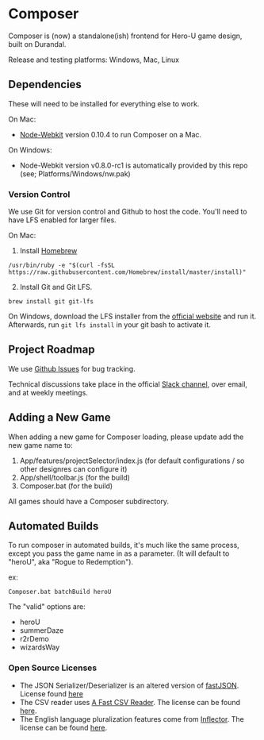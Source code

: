 # Composer

Composer is (now) a standalone(ish) frontend for Hero-U game design, built on Durandal.

Release and testing platforms: Windows, Mac, Linux

## Dependencies

These will need to be installed for everything else to work.

On Mac:
* [Node-Webkit](https://github.com/rogerwang/node-webkit/wiki/Downloads-of-old-versions) version 0.10.4 to run Composer on a Mac.

On Windows:
*  Node-Webkit version v0.8.0-rc1 is automatically provided by this repo (see; Platforms/Windows/nw.pak)

### Version Control

We use Git for version control and Github to host the code. You'll need to have LFS enabled for larger files.

On Mac:

1. Install [Homebrew](https://brew.sh/)
```
/usr/bin/ruby -e "$(curl -fsSL https://raw.githubusercontent.com/Homebrew/install/master/install)"
```
2. Install Git and Git LFS.
```
brew install git git-lfs
```

On Windows, download the LFS installer from the [official website](https://git-lfs.github.com/) and run it. Afterwards, run `git lfs install` in your git bash to activate it.

## Project Roadmap

We use [Github Issues](https://github.com/Transolar/Composer/issues) for bug tracking.

Technical discussions take place in the official [Slack channel](http://hero-u.slack.com), over email, and at weekly meetings.

## Adding a New Game

When adding a new game for Composer loading, please update add the new game name to:
1. App/features/projectSelector/index.js (for default configurations / so other designres can configure it)
2. App/shell/toolbar.js (for the build)
3. Composer.bat (for the build)

All games should have a Composer subdirectory.

## Automated Builds

To run composer in automated builds, it's much like the same process, except you pass the game name in as a parameter.  (It will default to "heroU", aka "Rogue to Redemption").

ex: 
```
Composer.bat batchBuild heroU
```

The "valid" options are:
* heroU
* summerDaze
* r2rDemo
* wizardsWay

### Open Source Licenses

* The JSON Serializer/Deserializer is an altered version of [fastJSON](http://www.codeproject.com/Articles/159450/fastJSON). License found [here](http://www.codeproject.com/info/cpol10.aspx)
* The CSV reader uses [A Fast CSV Reader](http://www.codeproject.com/Articles/9258/A-Fast-CSV-Reader). The license can be found [here](http://opensource.org/licenses/mit-license.php).
* The English language pluralization features come from [Inflector](https://github.com/srkirkland/Inflector). The license can be found [here](https://github.com/srkirkland/Inflector/blob/master/LICENSE.txt).
